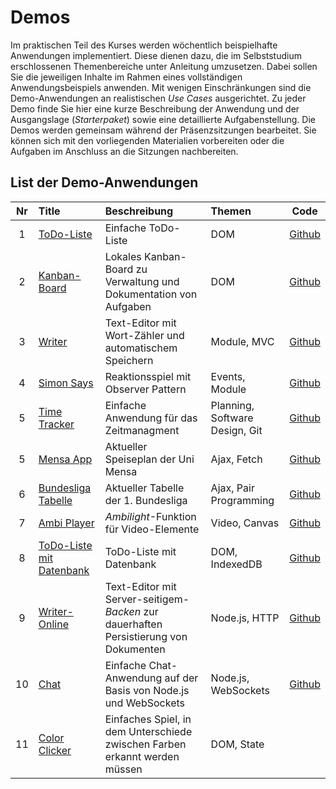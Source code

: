 # Demos
Im praktischen Teil des Kurses werden wöchentlich beispielhafte Anwendungen implementiert. Diese dienen dazu, die im Selbststudium erschlossenen Themenbereiche unter Anleitung umzusetzen. Dabei sollen Sie die jeweiligen Inhalte im Rahmen eines vollständigen Anwendungsbeispiels anwenden. Mit wenigen Einschränkungen sind die Demo-Anwendungen an realistischen *Use Cases* ausgerichtet. Zu jeder Demo finde Sie hier eine kurze Beschreibung der Anwendung und der Ausgangslage (*Starterpaket*) sowie eine detaillierte Aufgabenstellung. Die Demos werden gemeinsam während der Präsenzsitzungen bearbeitet. Sie können sich mit den vorliegenden Materialien vorbereiten oder die Aufgaben im Anschluss an die Sitzungen nachbereiten.

## List der Demo-Anwendungen

Nr | Title | Beschreibung | Themen | Code
:---:|:-----|:-------------|:-------|:----:
1 | [ToDo-Liste](./todo-list) | Einfache ToDo-Liste | DOM | [Github](https://github.com/Multimedia-Engineering-Regensburg-Demos/MME-ToDo-List)
2 | [Kanban-Board](./kanban-board) | Lokales Kanban-Board zu Verwaltung und Dokumentation von Aufgaben | DOM | [Github](https://github.com/Multimedia-Engineering-Regensburg-Demos/MME-Kanban-Board)
3 | [Writer](./writer) | Text-Editor mit Wort-Zähler und automatischem Speichern | Module, MVC | [Github](https://github.com/Multimedia-Engineering-Regensburg-Demos/MME-Writer)
4 | [Simon Says](./simon-says) | Reaktionsspiel mit Observer Pattern | Events, Module | [Github](https://github.com/Multimedia-Engineering-Regensburg-Demos/MME-Simon-Says)
5 | [Time Tracker](./time-tracker) | Einfache Anwendung für das Zeitmanagment | Planning, Software Design, Git | [Github](https://github.com/Multimedia-Engineering-Regensburg-Demos/MME-Time-Tracker)
5 | [Mensa App](./mensa-app) | Aktueller Speiseplan der Uni Mensa | Ajax, Fetch | [Github](https://github.com/Multimedia-Engineering-Regensburg-Demos/MME-MensaApp)
6 | [Bundesliga Tabelle](./bundesliga) | Aktueller Tabelle der 1. Bundesliga | Ajax, Pair Programming | [Github](https://github.com/Multimedia-Engineering-Regensburg-Demos/MME-Bundesliga)
7 | [Ambi Player](./ambi-player) | *Ambilight*-Funktion für Video-Elemente | Video, Canvas | [Github](https://github.com/Multimedia-Engineering-Regensburg-Demos/MME-AmbiPlayer)
8 | [ToDo-Liste mit Datenbank](./todo-list-db) | ToDo-Liste mit Datenbank | DOM, IndexedDB | [Github](https://github.com/Multimedia-Engineering-Regensburg-Demos/MME-ToDo-List-DB)
9 | [Writer-Online](./writer-online) | Text-Editor mit Server-seitigem-*Backen* zur dauerhaften Persistierung von Dokumenten | Node.js, HTTP | [Github](https://github.com/Multimedia-Engineering-Regensburg-Demos/MME-Writer-Online)
10 | [Chat](./chat) | Einfache Chat-Anwendung auf der Basis von Node.js und WebSockets | Node.js, WebSockets | [Github](https://github.com/Multimedia-Engineering-Regensburg-Demos/MME-Chat)
11 | [Color Clicker](./color-clicker) | Einfaches Spiel, in dem Unterschiede zwischen Farben erkannt werden müssen | DOM, State | <!--[Github](https://github.com/Multimedia-Engineering-Regensburg-Demos/MME-Color-Clicker)-->